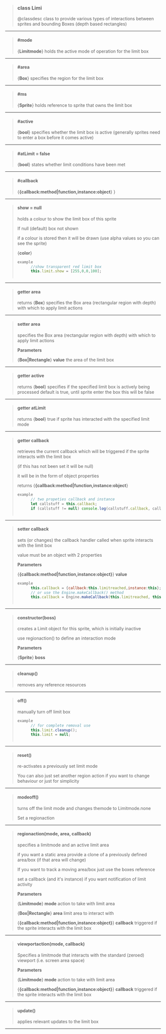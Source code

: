 > ### class Limi
> @classdesc class to provide various types of interactions between sprites and bounding Boxes (depth based rectangles)
> 
> 

---

> #### #mode
> 
> {**Limitmode**} holds the active mode of operation for the limit box
> 
> 

---

> #### #area
> 
> {**Box**} specifies the region for the limit box
> 
> 

---

> #### #ms
> 
> {**Sprite**} holds reference to sprite that owns the limit box
> 
> 

---

> #### #active
> 
> {**bool**} specifies whether the limit box is active (generally sprites need to enter a box before it comes active)
> 
> 

---

> #### #atLimit = false
> 
> {**bool**} states whether limit conditions have been met
> 
> 

---

> #### #callback
> 
> {**{callback:method|function,instance:object**} }
> 
> 

---

> #### show = null
> holds a colour to show the limit box of this sprite
> 
> If null (default) box not shown
> 
> if a colour is stored then it will be drawn (use alpha values so you can see the sprite)
> 
> 
> {**color**}
> 
> ```js
> example
>       //show transparent red limit box
>       this.limit.show = [255,0,0,100];
>      
> ```
> 

---

> #### getter area
> 
> returns {**Box**} specifies the Box area (rectangular region with depth) with which to apply limit actions
> 
> 

---

> #### setter area
> specifies the Box area (rectangular region with depth) with which to apply limit actions
> 
> 
> **Parameters**
> 
> {**Box|Rectangle**} **value** the area of the limit box
> 
> 

---

> #### getter active
> 
> returns {**bool**} specifies if the specified limit box is actively being processed default is true, until sprite enter the box this will be false
> 
> 

---

> #### getter atLimit
> 
> returns {**bool**} true if sprite has interacted with the specified limit mode
> 
> 

---

> #### getter callback
> retrieves the current callback which will be triggered if the sprite interacts with the limit box
> 
> (if this has not been set it will be null)
> 
> it will be in the form of object properties
> 
> 
> returns {**{callback:method|function,instance:object**}
> 
> ```js
> example
>       // two propeties callback and instance
>       let callstuff = this.callback;
>       if (callstuff != null) console.log(callstuff.callback, callstuff.instance);
>      
> ```
> 

---

> #### setter callback
> sets (or changes) the callback handler called when sprite interacts with the limit box
> 
> value must be an object with 2 properties
> 
> 
> **Parameters**
> 
> {**{callback:method|function,instance:object}**} **value** 
> 
> ```js
> example
>       this.callback = {callback:this.limitreached,instance:this};
>       // or use the Engine.makeCallback() method
>       this.callback = Engine.makeCallback(this.limitreached, this);
>      
> ```
> 

---

> #### constructor(boss)
> creates a Limit object for this sprite, which is initially inactive
> 
> use regionaction() to define an interaction mode
> 
> 
> **Parameters**
> 
> {**Sprite**} **boss** 
> 
> 

---

> #### cleanup()
> removes any reference resources
> 
> 

---

> #### off()
> manually turn off limit box
> 
> ```js
> example
>       // for complete removal use
>       this.limit.cleanup();
>       this.limit = null;
>      
> ```
> 

---

> #### reset()
> re-activates a previously set limit mode
> 
> You can also just set another region action if you want to change behaviour or just for simplicity
> 
> 

---

> #### modeoff()
> turns off the limit mode and changes themode to Limitmode.none
> 
> Set a regionaction
> 
> 

---

> #### regionaction(mode, area, callback)
> specifies a limitmode and an active limit area
> 
> if you want a static area provide a clone of a previously defined area/box (if that area will change)
> 
> If you want to track a moving area/box just use the boxes reference
> 
> set a callback (and it's instance) if you want notification of limit activity
> 
> 
> **Parameters**
> 
> {**Limitmode**} **mode** action to take with limit area
> 
> {**Box|Rectangle**} **area** limit area to interact with
> 
> {**{callback:method|function,instance:object}**} **callback** triggered if the sprite interacts with the limit box
> 
> 

---

> #### viewportaction(mode, callback)
> Specifies a limitmode that interacts with the standard (zeroed) viewport (i.e. screen area space)
> 
> 
> **Parameters**
> 
> {**Limitmode**} **mode** action to take with limit area
> 
> {**{callback:method|function,instance:object}**} **callback** triggered if the sprite interacts with the limit box
> 
> 

---

> #### update()
> applies relevant updates to the limit box
> 
> 

---

